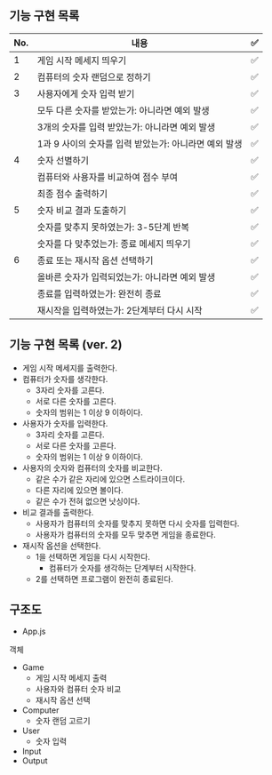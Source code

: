 ## 기능 구현 목록

| No. | 내용                                                  | ✅  |
| --- | ----------------------------------------------------- | --- |
| 1   | 게임 시작 메세지 띄우기                               | ✅  |
| 2   | 컴퓨터의 숫자 랜덤으로 정하기                         | ✅  |
| 3   | 사용자에게 숫자 입력 받기                             | ✅  |
|     | 모두 다른 숫자를 받았는가: 아니라면 예외 발생         | ✅  |
|     | 3개의 숫자를 입력 받았는가: 아니라면 예외 발생        | ✅  |
|     | 1과 9 사이의 숫자를 입력 받았는가: 아니라면 예외 발생 | ✅  |
| 4   | 숫자 선별하기                                         | ✅  |
|     | 컴퓨터와 사용자를 비교하여 점수 부여                  | ✅  |
|     | 최종 점수 출력하기                                    | ✅  |
| 5   | 숫자 비교 결과 도출하기                               | ✅  |
|     | 숫자를 맞추지 못하였는가: 3-5단계 반복                | ✅  |
|     | 숫자를 다 맞추었는가: 종료 메세지 띄우기              | ✅  |
| 6   | 종료 또는 재시작 옵션 선택하기                        | ✅  |
|     | 올바른 숫자가 입력되었는가: 아니라면 예외 발생        | ✅  |
|     | 종료를 입력하였는가: 완전히 종료                      | ✅  |
|     | 재시작을 입력하였는가: 2단계부터 다시 시작            | ✅  |

## 기능 구현 목록 (ver. 2)

- 게임 시작 메세지를 출력한다.
- 컴퓨터가 숫자를 생각한다.
  - 3자리 숫자를 고른다.
  - 서로 다른 숫자를 고른다.
  - 숫자의 범위는 1 이상 9 이하이다.
- 사용자가 숫자를 입력한다.
  - 3자리 숫자를 고른다.
  - 서로 다른 숫자를 고른다.
  - 숫자의 범위는 1 이상 9 이하이다.
- 사용자의 숫자와 컴퓨터의 숫자를 비교한다.
  - 같은 수가 같은 자리에 있으면 스트라이크이다.
  - 다른 자리에 있으면 볼이다.
  - 같은 수가 전혀 없으면 낫싱이다.
- 비교 결과를 출력한다.
  - 사용자가 컴퓨터의 숫자를 맞추지 못하면 다시 숫자를 입력한다.
  - 사용자가 컴퓨터의 숫자를 모두 맞추면 게임을 종료한다.
- 재시작 옵션을 선택한다.
  - 1을 선택하면 게임을 다시 시작한다.
    - 컴퓨터가 숫자를 생각하는 단계부터 시작한다.
  - 2를 선택하면 프로그램이 완전히 종료된다.

## 구조도

- App.js

객체

- Game
  - 게임 시작 메세지 출력
  - 사용자와 컴퓨터 숫자 비교
  - 재시작 옵션 선택
- Computer
  - 숫자 랜덤 고르기
- User
  - 숫자 입력
- Input
- Output
